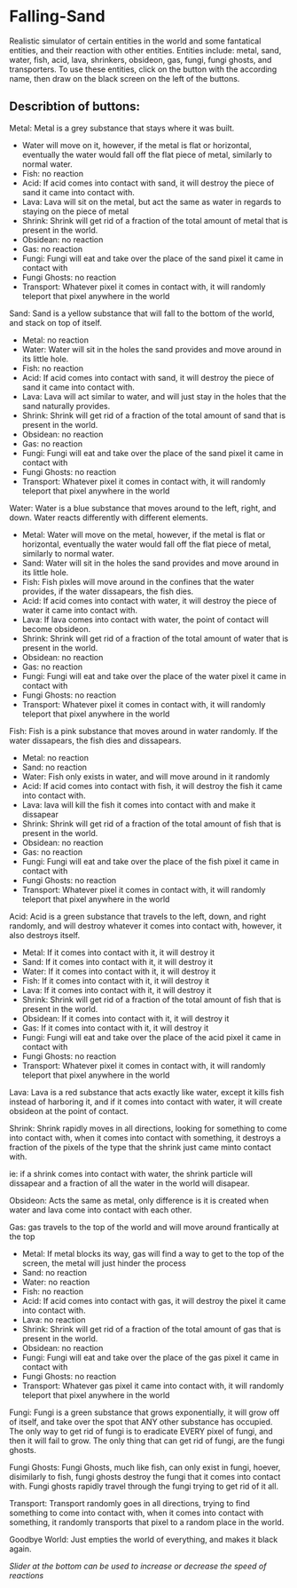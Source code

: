 # Falling-Sand

Realistic simulator of certain entities in the world and some fantatical entities, and their reaction with other entities. Entities include: metal, sand, water, fish, acid, lava, shrinkers, obsideon, gas, fungi, fungi ghosts, and transporters. To use these entities, click on the button with the according name, then draw on the black screen on the left of the buttons.

## Describtion of buttons:

Metal:
Metal is a grey substance that stays where it was built. 

- Water will move on it, however, if the metal is flat or horizontal, eventually the water would fall off the flat piece of metal, similarly to normal water.
- Fish: no reaction
- Acid: If acid comes into contact with sand, it will destroy the piece of sand it came into contact with.
- Lava: Lava will sit on the metal, but act the same as water in regards to staying on the piece of metal
- Shrink: Shrink will get rid of a fraction of the total amount of metal that is present in the world.
- Obsidean: no reaction
- Gas: no reaction
- Fungi: Fungi will eat and take over the place of the sand pixel it came in contact with
- Fungi Ghosts: no reaction
- Transport: Whatever pixel it comes in contact with, it will randomly teleport that pixel anywhere in the world

Sand:
Sand is a yellow substance that will fall to the bottom of the world, and stack on top of itself.

- Metal: no reaction
- Water: Water will sit in the holes the sand provides and move around in its little hole.
- Fish: no reaction
- Acid: If acid comes into contact with sand, it will destroy the piece of sand it came into contact with.
- Lava: Lava will act similar to water, and will just stay in the holes that the sand naturally provides.
- Shrink: Shrink will get rid of a fraction of the total amount of sand that is present in the world.
- Obsidean: no reaction
- Gas: no reaction
- Fungi: Fungi will eat and take over the place of the sand pixel it came in contact with
- Fungi Ghosts: no reaction
- Transport: Whatever pixel it comes in contact with, it will randomly teleport that pixel anywhere in the world

Water:
Water is a blue substance that moves around to the left, right, and down. Water reacts differently with different elements. 

- Metal: Water will move on the metal, however, if the metal is flat or horizontal, eventually the water would fall off the flat piece of metal, similarly to normal water.
- Sand: Water will sit in the holes the sand provides and move around in its little hole.
- Fish: Fish pixles will move around in the confines that the water provides, if the water dissapears, the fish dies.
- Acid: If acid comes into contact with water, it will destroy the piece of water it came into contact with.
- Lava: If lava comes into contact with water, the point of contact will become obsideon.
- Shrink: Shrink will get rid of a fraction of the total amount of water that is present in the world.
- Obsidean: no reaction
- Gas: no reaction
- Fungi: Fungi will eat and take over the place of the water pixel it came in contact with
- Fungi Ghosts: no reaction
- Transport: Whatever pixel it comes in contact with, it will randomly teleport that pixel anywhere in the world

Fish:
Fish is a pink substance that moves around in water randomly. If the water dissapears, the fish dies and dissapears.

- Metal: no reaction
- Sand: no reaction
- Water: Fish only exists in water, and will move around in it randomly
- Acid: If acid comes into contact with fish, it will destroy the fish it came into contact with.
- Lava: lava will kill the fish it comes into contact with and make it dissapear
- Shrink: Shrink will get rid of a fraction of the total amount of fish that is present in the world.
- Obsidean: no reaction
- Gas: no reaction
- Fungi: Fungi will eat and take over the place of the fish pixel it came in contact with
- Fungi Ghosts: no reaction
- Transport: Whatever pixel it comes in contact with, it will randomly teleport that pixel anywhere in the world

Acid: 
Acid is a green substance that travels to the left, down, and right randomly, and will destroy whatever it comes into contact with, however, it also destroys itself.

- Metal: If it comes into contact with it, it will destroy it
- Sand: If it comes into contact with it, it will destroy it
- Water: If it comes into contact with it, it will destroy it
- Fish: If it comes into contact with it, it will destroy it
- Lava: If it comes into contact with it, it will destroy it
- Shrink: Shrink will get rid of a fraction of the total amount of fish that is present in the world.
- Obsidean: If it comes into contact with it, it will destroy it
- Gas: If it comes into contact with it, it will destroy it
- Fungi: Fungi will eat and take over the place of the acid pixel it came in contact with
- Fungi Ghosts: no reaction
- Transport: Whatever pixel it comes in contact with, it will randomly teleport that pixel anywhere in the world

Lava:
Lava is a red substance that acts exactly like water, except it kills fish instead of harboring it, and if it comes into contact with water, it will create obsideon at the point of contact.

Shrink:
Shrink rapidly moves in all directions, looking for something to come into contact with, when it comes into contact with something, it destroys a fraction of the pixels of the type that the shrink just came minto contact with.

ie: if a shrink comes into contact with water, the shrink particle will dissapear and a fraction of all the water in the world will disapear. 

Obsideon: 
Acts the same as metal, only difference is it is created when water and lava come into contact with each other.

Gas:
gas travels to the top of the world and will move around frantically at the top

- Metal: If metal blocks its way, gas will find a way to get to the top of the screen, the metal will just hinder the process
- Sand: no reaction
- Water: no reaction
- Fish: no reaction
- Acid: If acid comes into contact with gas, it will destroy the pixel it came into contact with.
- Lava: no reaction
- Shrink: Shrink will get rid of a fraction of the total amount of gas that is present in the world.
- Obsidean: no reaction
- Fungi: Fungi will eat and take over the place of the gas pixel it came in contact with
- Fungi Ghosts: no reaction
- Transport: Whatever gas pixel it came into contact with, it will randomly teleport that pixel anywhere in the world

Fungi:
Fungi is a green substance that grows exponentially, it will grow off of itself, and take over the spot that ANY other substance has occupied. The only way to get rid of fungi is to eradicate EVERY pixel of fungi, and then it will fail to grow. The only thing that can get rid of fungi, are the fungi ghosts.

Fungi Ghosts:
Fungi Ghosts, much like fish, can only exist in fungi, hoever, disimilarly to fish, fungi ghosts destroy the fungi that it comes into contact with. Fungi ghosts rapidly travel through the fungi trying to get rid of it all. 

Transport:
Transport randomly goes in all directions, trying to find something to come into contact with, when it comes into contact with something, it randomly transports that pixel to a random place in the world.

Goodbye World:
Just empties the world of everything, and makes it black again.

*Slider at the bottom can be used to increase or decrease the speed of reactions*
